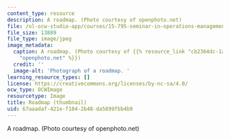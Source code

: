 ```yaml
---
content_type: resource
description: A roadmap. (Photo courtesy of openphoto.net)
file: /ol-ocw-studio-app/courses/15-795-seminar-in-operations-management-fall-2002/67aaadaf421ef1842b48da5899fbb4b9_15-795f02-th.jpg
file_size: 13889
file_type: image/jpeg
image_metadata:
  caption: A roadmap. (Photo courtesy of {{% resource_link "cb2364dc-1abd-4cb8-a15a-7c01787c2fb5"
    "openphoto.net" %}})
  credit: ''
  image-alt: 'Photograph of a roadmap. '
learning_resource_types: []
license: https://creativecommons.org/licenses/by-nc-sa/4.0/
ocw_type: OCWImage
resourcetype: Image
title: Roadmap (thumbnail)
uid: 67aaadaf-421e-f184-2b48-da5899fbb4b9
---
```

A roadmap. (Photo courtesy of openphoto.net)